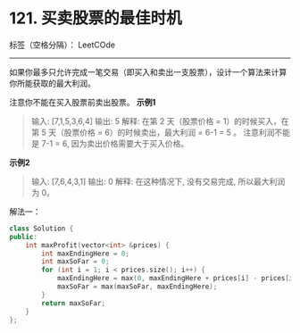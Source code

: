 ﻿# 121. 买卖股票的最佳时机

标签（空格分隔）： LeetCOde

---
如果你最多只允许完成一笔交易（即买入和卖出一支股票），设计一个算法来计算你所能获取的最大利润。

注意你不能在买入股票前卖出股票。
**示例1**
> 输入: [7,1,5,3,6,4]
> 输出: 5
> 解释: 在第 2 天（股票价格 = 1）的时候买入，在第 5 天（股票价格 = 6）的时候卖出，最大利润 = 6-1 = 5 。
     注意利润不能是 7-1 = 6, 因为卖出价格需要大于买入价格。

**示例2**
> 输入: [7,6,4,3,1]
> 输出: 0
> 解释: 在这种情况下, 没有交易完成, 所以最大利润为 0。

解法一：

```C++
class Solution {
public:
    int maxProfit(vector<int> &prices) {
        int maxEndingHere = 0;
        int maxSoFar = 0;
        for (int i = 1; i < prices.size(); i++) {
            maxEndingHere = max(0, maxEndingHere + prices[i] - prices[i - 1]);
            maxSoFar = max(maxSoFar, maxEndingHere);
        }
        return maxSoFar;
    }
};
```



